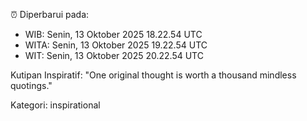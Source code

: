 ⏰ Diperbarui pada:
- WIB: Senin, 13 Oktober 2025 18.22.54 UTC
- WITA: Senin, 13 Oktober 2025 19.22.54 UTC
- WIT: Senin, 13 Oktober 2025 20.22.54 UTC

Kutipan Inspiratif:
"One original thought is worth a thousand mindless quotings."


Kategori: inspirational

